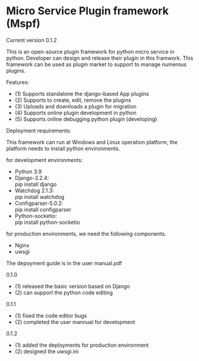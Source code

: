 # Micro Service Plugin framework (Mspf)

Current version 0.1.2

This is an open-source plugin framework for python micro service in python. Developer can design and release their plugin in this framwork. This framework can be used as plugin market to support to manage numerous plugins.

Features:
<ul>
<li>(1) Supports standalone the django-based App plugins</li>
<li>(2) Supports to create, edit, remove the plugins</li>
<li>(3) Uploads and downloads a plugin for migration</li>
<li>(4) Supports online plugin development in python</li>
<li>(5) Supports online debugging python plugin (developing)</li>
</ul>
Deployment requirements:

This framework can run at Windows and Linux operation platform, the platform needs to install python environments.

for development environments: 

<ul>
<li>Python 3.9</li>
<li>Django-3.2.4:<br>
   pip install django</li>
<li>Watchdog 2.1.3:<br>
   pip install watchdog</li>
<li>Configparser-5.0.2:<br>
   pip install configparser</li>
<li>Python-socketio: <br>
   pip install python-socketio</li>
</ul>

for production environments, we need the following components.

<ul>
<li>Nginx</li>
<li>uwsgi</li>
</ul>

The depoyment guide is in the user manual.pdf

0.1.0
<ul>
<li>(1) released the basic version based on Django</li>
<li>(2) can support the python code editing</li>
</ul>

0.1.1
<ul>
<li>(1) fixed the code editor bugs</li>
<li>(2) completed the user mannual for development</li>
</ul>

0.1.2
<ul>
<li>(1) added the deployments for production environment</li>
<li>(2) designed the uwsgi.ini</li>
</ul>

